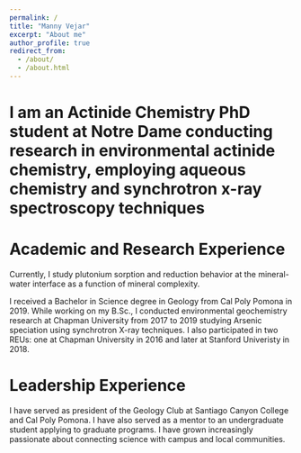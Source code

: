 ```yaml
---
permalink: /
title: "Manny Vejar"
excerpt: "About me"
author_profile: true
redirect_from: 
  - /about/
  - /about.html
---
```


# I am an Actinide Chemistry PhD student at Notre Dame conducting research in environmental actinide chemistry, employing aqueous chemistry and synchrotron x-ray spectroscopy techniques
# Academic and Research Experience
Currently, I study plutonium sorption and reduction behavior at the mineral-water interface as a function of mineral complexity.

I received a Bachelor in Science degree in Geology from Cal Poly Pomona in 2019. While working on my B.Sc., I conducted environmental geochemistry research at Chapman University from 2017 to  2019 studying Arsenic speciation using synchrotron X-ray techniques. I also participated in two REUs: one at Chapman University in 2016 and later at Stanford Univeristy in 2018.

# Leadership Experience
I have served as president of the Geology Club at Santiago Canyon College and Cal Poly Pomona. I have also served as a mentor to an undergraduate student applying to graduate programs. I have grown increasingly passionate about connecting science with campus and local communities.
